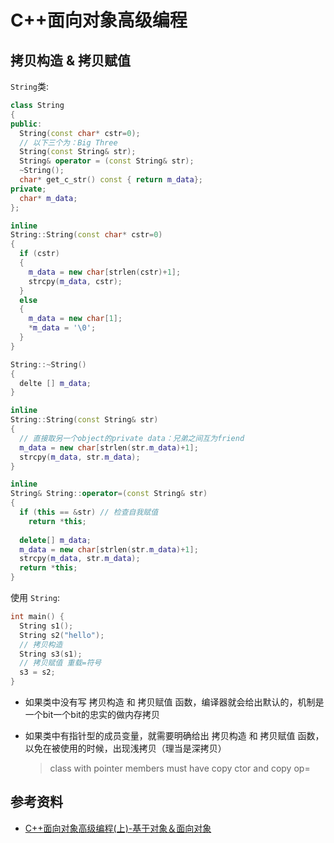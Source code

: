 

# C++面向对象高级编程



## 拷贝构造 & 拷贝赋值

`String`类:

```c++
class String
{
public:
  String(const char* cstr=0);
  // 以下三个为：Big Three
  String(const String& str);
  String& operator = (const String& str);
  ~String();
  char* get_c_str() const { return m_data};
private;
  char* m_data;
};
```

```c++
inline 
String::String(const char* cstr=0) 
{
  if (cstr) 
  {
    m_data = new char[strlen(cstr)+1];
    strcpy(m_data, cstr);
  }
  else 
  {
    m_data = new char[1];
    *m_data = '\0';
  }
}

String::~String() 
{
  delte [] m_data;
}

inline 
String::String(const String& str)
{
  // 直接取另一个object的private data：兄弟之间互为friend
  m_data = new char[strlen(str.m_data)+1];
  strcpy(m_data, str.m_data);
}

inline
String& String::operator=(const String& str)
{
  if (this == &str) // 检查自我赋值
    return *this;
  
  delete[] m_data;
  m_data = new char[strlen(str.m_data)+1];
  strcpy(m_data, str.m_data);
  return *this;
}
```





使用 `String`:

```c++
int main() {
  String s1();
  String s2("hello");
  // 拷贝构造
  String s3(s1);
  // 拷贝赋值 重载=符号
  s3 = s2;
}
```

- 如果类中没有写 拷贝构造 和 拷贝赋值 函数，编译器就会给出默认的，机制是一个bit一个bit的忠实的做内存拷贝

- 如果类中有指针型的成员变量，就需要明确给出 拷贝构造 和 拷贝赋值 函数，以免在被使用的时候，出现浅拷贝（理当是深拷贝）

  > class with pointer members must have copy ctor and copy op=

## 参考资料

- [C++面向对象高级编程(上)-基于对象＆面向对象](https://www.bilibili.com/video/BV1Lb4y1R7fs?p=7)

